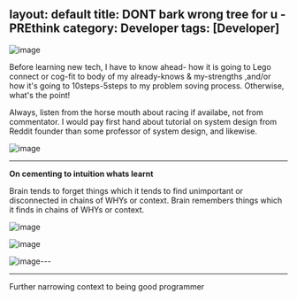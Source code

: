 layout: default
title: DONT bark wrong tree for u - PREthink
category: Developer
tags: [Developer]
---

![image](https://github.com/sbibek086/write-the-docs/assets/11883023/1d960dfc-e359-4f77-b5c1-5ecd4ac92ae8)

Before learning new tech, I have to know ahead- how it is going to Lego connect or cog-fit to body of my already-knows & my-strengths ,and/or how it's going to 10steps-5steps to my problem soving process. Otherwise, what's the point!  

Always, listen from the horse mouth about racing if availabe, not from commentator. I would pay first hand about tutorial on system design from Reddit founder than some professor of system design, and likewise.

![image](https://github.com/sbibek086/write-the-docs/assets/11883023/5cd6908a-2b6b-4d18-a441-b49352219bf9)

---
**On cementing to intuition whats learnt**

Brain tends to forget things which it tends to find unimportant or disconnected in chains of WHYs or context. Brain remembers things which it finds in chains of WHYs or context.

![image](https://github.com/sbibek086/write-the-docs/assets/11883023/c7bc6d1d-7b30-4303-b504-b51b56e65b0d)

![image](https://github.com/sbibek086/write-the-docs/assets/11883023/9b769dd5-d2c2-4a46-8750-2ab8a73f5278)

![image](https://github.com/sbibek086/write-the-docs/assets/11883023/0d58d766-814a-4c2f-9c02-5761c048742a)---

---
Further narrowing context to being good programmer

